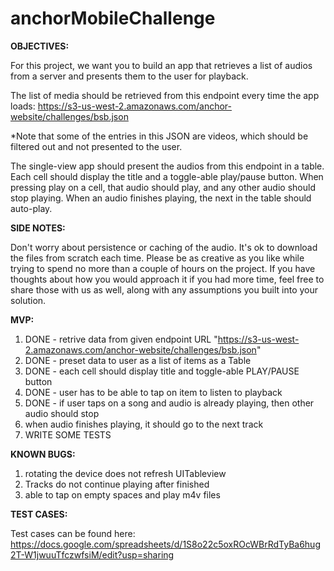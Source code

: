 # anchorMobileChallenge

<b>OBJECTIVES:</b>  

For this project, we want you to build an app that retrieves a list of audios from a server and
presents them to the user for playback.

The list of media should be retrieved from this endpoint every time the app loads:
https://s3-us-west-2.amazonaws.com/anchor-website/challenges/bsb.json

*Note that some of the entries in this JSON are videos, which should be filtered out and
not presented to the user.

The single-view app should present the audios from this endpoint in a table. Each cell should
display the title and a toggle-able play/pause button. When pressing play on a cell, that
audio should play, and any other audio should stop playing. When an audio finishes playing,
the next in the table should auto-play.

<b>SIDE NOTES:</b>

Don't worry about persistence or caching of the audio. It's ok to download the files from
scratch each time. Please be as creative as you like while trying to spend no more than a
couple of hours on the project. If you have thoughts about how you would approach it if you
had more time, feel free to share those with us as well, along with any assumptions you built
into your solution.

<b>MVP:</b>
 1) DONE - retrive data from given endpoint URL "https://s3-us-west-2.amazonaws.com/anchor-website/challenges/bsb.json"
 2) DONE - preset data to user as a list of items as a Table
 3) DONE - each cell should display title and toggle-able PLAY/PAUSE button
 4) DONE - user has to be able to tap on item to listen to playback
 5) DONE - if user taps on a song and audio is already playing, then other audio should stop
 6) when audio finishes playing, it should go to the next track
 7) WRITE SOME TESTS

<b>KNOWN BUGS:</b> 
 1) rotating the device does not refresh UITableview
 2) Tracks do not continue playing after finished
 3) able to tap on empty spaces and play m4v files
 
 <b>TEST CASES:</b>
 
 Test cases can be found here: https://docs.google.com/spreadsheets/d/1S8o22c5oxROcWBrRdTyBa6hug2T-W1jwuuTfczwfsiM/edit?usp=sharing

